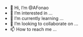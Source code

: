 - 👋 Hi, I’m @AFonao
- 👀 I’m interested in ...
- 🌱 I’m currently learning ...
- 💞️ I’m looking to collaborate on ...
- 📫 How to reach me ...

<!---
AFonao/AFonao is a ✨ special ✨ repository because its `README.md` (this file) appears on your GitHub profile.
You can click the Preview link to take a look at your changes.
--->
